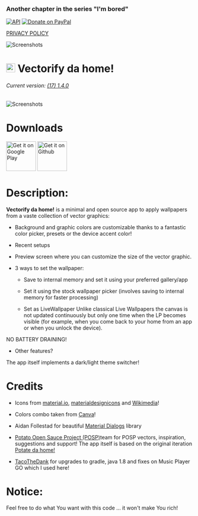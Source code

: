 ### Another chapter in the series "I'm bored"

[![API](https://img.shields.io/badge/API-21%2B-blue.svg?style=flat-square)](https://android-arsenal.com/api?level=21) [![Donate on PayPal](https://img.shields.io/badge/PayPal-Donate%20Now-brightgreen.svg)](https://paypal.me/enricocid) 

[PRIVACY POLICY](https://github.com/enricocid/VectorifyDaHome/blob/master/PRIVACY-POLICY.md)

![Screenshots](https://raw.githubusercontent.com/enricocid/VectorifyDaHome/master/bored2.png)

# <img src ="https://upload.wikimedia.org/wikipedia/commons/b/b5/Kotlin-logo.png" width=24> Vectorify da home!



###### Current version: [(17) 1.4.0](https://github.com/enricocid/VectorifyDaHome/releases/tag/v1.4.0)

![Screenshots](https://raw.githubusercontent.com/enricocid/VectorifyDaHome/master/vdh17.gif) 


# Downloads

[<img alt="Get it on Google Play" height="80" src="https://play.google.com/intl/en_us/badges/images/generic/en_badge_web_generic.png">](https://play.google.com/store/apps/details?id=com.iven.iconify)
[<img alt="Get it on Github" height="80" src="https://raw.githubusercontent.com/flocke/andOTP/master/assets/badges/get-it-on-github.png">](https://github.com/enricocid/VectorifyDaHome/releases)


# Description:

**Vectorify da home!** is a minimal and open source app to apply wallpapers from a vaste collection of vector graphics:

- Background and graphic colors are customizable thanks to a fantastic color picker, presets or the device accent color!

- Recent setups

- Preview screen where you can customize the size of the vector graphic.

- 3 ways to set the wallpaper:

  - Save to internal memory and set it using your preferred gallery/app

  - Set it using the stock wallpaper picker (involves saving to internal memory for faster processing)

  - Set as LiveWallpaper
Unlike classical Live Wallpapers the canvas is not updated continuously but only one time when the LP becomes visible (for example, when you come back to your home from an app or when you unlock the device).

NO BATTERY DRAINING!


- Other features?

The app itself implements a dark/light theme switcher!


# Credits

- Icons from [material.io](https://material.io/resources/icons), [materialdesignicons](https://materialdesignicons.com/) and [Wikimedia](https://commons.wikimedia.org/wiki/Main_Page)!

- Colors combo taken from [Canva](https://www.canva.com/learn/100-color-combinations)!

- Aidan Follestad for beautiful [Material Dialogs](https://github.com/afollestad/material-dialogs/) library

- [Potato Open Sauce Project (POSP)](https://potatoproject.co/)team for POSP vectors, inspiration, suggestions and support!
The app itself is based on the original iteration [Potate da home!](https://github.com/enricocid/PotateDaHome)

- [TacoTheDank](https://github.com/TacoTheDank) for upgrades to gradle, java 1.8 and fixes on Music Player GO which I used here!


# Notice:

Feel free to do what You want with this code ... it won't make You rich!
